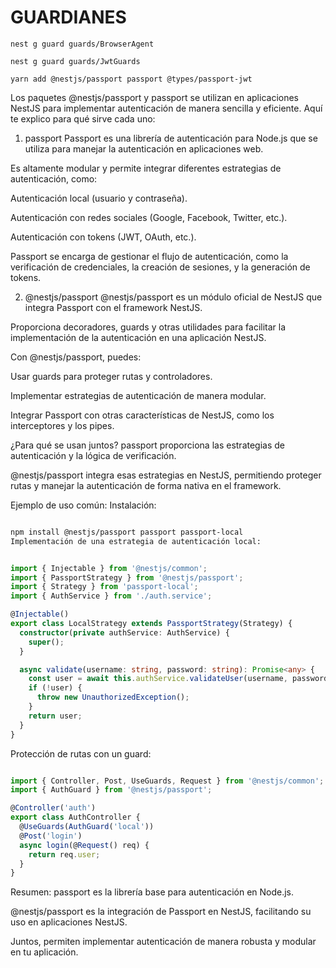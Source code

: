 # GUARDIANES

```shell
nest g guard guards/BrowserAgent
```

```shell
nest g guard guards/JwtGuards
```

```shell
yarn add @nestjs/passport passport @types/passport-jwt
```

Los paquetes @nestjs/passport y passport se utilizan en aplicaciones NestJS para implementar autenticación de manera
sencilla y eficiente. Aquí te explico para qué sirve cada uno:

1. passport
   Passport es una librería de autenticación para Node.js que se utiliza para manejar la autenticación en aplicaciones
   web.

Es altamente modular y permite integrar diferentes estrategias de autenticación, como:

Autenticación local (usuario y contraseña).

Autenticación con redes sociales (Google, Facebook, Twitter, etc.).

Autenticación con tokens (JWT, OAuth, etc.).

Passport se encarga de gestionar el flujo de autenticación, como la verificación de credenciales, la creación de
sesiones, y la generación de tokens.

2. @nestjs/passport
   @nestjs/passport es un módulo oficial de NestJS que integra Passport con el framework NestJS.

Proporciona decoradores, guards y otras utilidades para facilitar la implementación de la autenticación en una
aplicación NestJS.

Con @nestjs/passport, puedes:

Usar guards para proteger rutas y controladores.

Implementar estrategias de autenticación de manera modular.

Integrar Passport con otras características de NestJS, como los interceptores y los pipes.

¿Para qué se usan juntos?
passport proporciona las estrategias de autenticación y la lógica de verificación.

@nestjs/passport integra esas estrategias en NestJS, permitiendo proteger rutas y manejar la autenticación de forma
nativa en el framework.

Ejemplo de uso común:
Instalación:

```bash

npm install @nestjs/passport passport passport-local
Implementación de una estrategia de autenticación local:
```

```typescript

import { Injectable } from '@nestjs/common';
import { PassportStrategy } from '@nestjs/passport';
import { Strategy } from 'passport-local';
import { AuthService } from './auth.service';

@Injectable()
export class LocalStrategy extends PassportStrategy(Strategy) {
  constructor(private authService: AuthService) {
    super();
  }

  async validate(username: string, password: string): Promise<any> {
    const user = await this.authService.validateUser(username, password);
    if (!user) {
      throw new UnauthorizedException();
    }
    return user;
  }
}
```

Protección de rutas con un guard:

```typescript

import { Controller, Post, UseGuards, Request } from '@nestjs/common';
import { AuthGuard } from '@nestjs/passport';

@Controller('auth')
export class AuthController {
  @UseGuards(AuthGuard('local'))
  @Post('login')
  async login(@Request() req) {
    return req.user;
  }
}
```

Resumen:
passport es la librería base para autenticación en Node.js.

@nestjs/passport es la integración de Passport en NestJS, facilitando su uso en aplicaciones NestJS.

Juntos, permiten implementar autenticación de manera robusta y modular en tu aplicación.